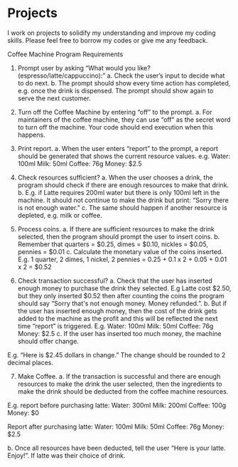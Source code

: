# Projects
I work on projects to solidify my understanding and improve my coding skills.  Please feel free to borrow my codes or give me any feedback.

Coffee Machine Program Requirements

1.	Prompt user by asking “What would you like? (espresso/latte/cappuccino):”
a.	Check the user’s input to decide what to do next.
b.	The prompt should show every time action has completed, e.g. once the drink is dispensed. The prompt should show again to serve the next customer.

2.	Turn off the Coffee Machine by entering “off” to the prompt.
a.	For maintainers of the coffee machine, they can use “off” as the secret word to turn off the machine. Your code should end execution when this happens.

3.	Print report.
a.	When the user enters “report” to the prompt, a report should be generated that shows the current resource values. e.g.
Water: 100ml Milk: 50ml Coffee: 76g Money: $2.5

4.	Check resources sufficient?
a.	When the user chooses a drink, the program should check if there are enough resources to make that drink.
b.	E.g. if Latte requires 200ml water but there is only 100ml left in the machine. It should not continue to make the drink but print: “Sorry there is not enough water.”
c.	The same should happen if another resource is depleted, e.g. milk or coffee.

5.	Process coins.
a.	If there are sufficient resources to make the drink selected, then the program should prompt the user to insert coins.
b.	Remember that quarters = $0.25, dimes = $0.10, nickles = $0.05, pennies = $0.01
c.	Calculate the monetary value of the coins inserted. E.g. 1 quarter, 2 dimes, 1 nickel, 2 pennies = 0.25 + 0.1 x 2 + 0.05 + 0.01 x 2 = $0.52

6.	Check transaction successful?
a.	Check that the user has inserted enough money to purchase the drink they selected.
E.g Latte cost $2.50, but they only inserted $0.52 then after counting the coins the program should say “Sorry that's not enough money. Money refunded.”.
b.	But if the user has inserted enough money, then the cost of the drink gets added to the
machine as the profit and this will be reflected the next time “report” is triggered. E.g.
Water: 100ml Milk: 50ml Coffee: 76g Money: $2.5
c.	If the user has inserted too much money, the machine should offer change.
 
E.g. “Here is $2.45 dollars in change.” The change should be rounded to 2 decimal places.


7.	Make Coffee.
a.	If the transaction is successful and there are enough resources to make the drink the user selected, then the ingredients to make the drink should be deducted from the coffee machine resources.

E.g. report before purchasing latte:
Water: 300ml Milk: 200ml Coffee: 100g Money: $0

Report after purchasing latte:
Water: 100ml Milk: 50ml Coffee: 76g Money: $2.5

b.	Once all resources have been deducted, tell the user “Here is your latte. Enjoy!”. If latte was their choice of drink.
